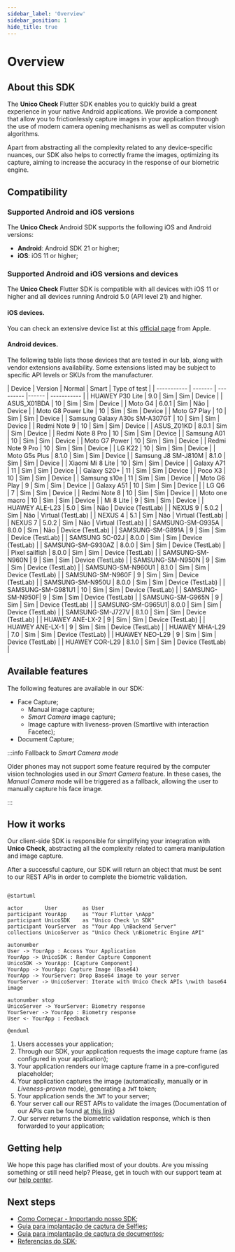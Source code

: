 ```yaml
---
sidebar_label: 'Overview'
sidebar_position: 1
hide_title: true
---
```


# Overview

## About this SDK

The **Unico Check** Flutter SDK enables you to quickly build a great experience in your native Android applications. We provide a component that allow you to frictionlessly capture images in your application through the use of modern camera opening mechanisms as well as computer vision algorithms.

Apart from abstracting all the complexity related to any device-specific nuances, our SDK also helps to correctly frame the images, optimizing its capture, aiming to increase the accuracy in the response of our biometric engine.

## Compatibility

### Supported Android and iOS versions

The **Unico Check** Android SDK supports the following iOS and Android versions:

- **Android**: Android SDK 21 or higher;
- **iOS**: iOS 11 or higher;

### Supported Android and iOS versions and devices

The **Unico Check** Flutter SDK is compatible with all devices with iOS 11 or higher and all devices running Android 5.0 (API level 21) and higher.

#### iOS devices.

You can check an extensive device list at this [official page](https://support.apple.com/pt-br/HT209574) from Apple.

#### Android devices.

The following table lists those devices that are tested in our lab, along with vendor extensions availability. Some extensions listed may be subject to specific API levels or SKUs from the manufacturer.

| Device |	Version	| Normal	| Smart	| Type of test |
| ----------- | ------- | --------- |------ | ----------- |
| HUAWEY P30 Lite   | 9.0	| Sim	| Sim	| Device |
| ASUS_X01BDA	    | 10	| Sim	| Sim	| Device |
| Moto G4	        | 6.0.1	| Sim	| Não	| Device |
| Moto G8 Power Lite | 10	| Sim	| Sim	| Device |
| Moto G7 Play | 10 | Sim	| Sim	| Device |
| Samsung Galaxy A30s SM-A307GT | 10	| Sim	| Sim	| Device |
| Redmi Note 9 | 10	| Sim	| Sim	| Device |
| ASUS_Z01KD | 8.0.1	| Sim	| Sim	| Device |
| Redmi Note 8 Pro | 10	| Sim	| Sim	| Device |
| Samsung A01 | 10	| Sim	| Sim	| Device |
| Moto G7 Power | 10	| Sim	| Sim	| Device |
| Redmi Note 9 Pro | 10	| Sim	| Sim	| Device |
| LG K22 | 10	| Sim	| Sim	| Device |
| Moto G5s Plus | 8.1.0	| Sim	| Sim	| Device |
| Samsung J8 SM-J810M | 8.1.0	| Sim	| Sim	| Device |
| Xiaomi Mi 8 Lite | 10	| Sim	| Sim	| Device |
| Galaxy A71 | 11	| Sim	| Sim	| Device |
| Galaxy S20+ | 11	| Sim	| Sim	| Device |
| Poco X3 | 10	| Sim	| Sim	| Device |
| Samsung s10e | 11	| Sim	| Sim	| Device |
| Moto G6 Play | 9	| Sim	| Sim	| Device |
| Galaxy A51 | 10	| Sim	| Sim	| Device |
| LG Q6	| 7	| Sim	| Sim	| Device |
| Redmi Note 8 | 10	| Sim	| Sim	| Device |
| Moto one macro | 10	| Sim	| Sim	| Device |
| Mi 8 Lite | 9	| Sim	| Sim	| Device |
| HUAWEY ALE-L23 | 5.0	 | Sim	| Não	| Device (TestLab) |
| NEXUS 9 | 5.0.2	 | Sim	| Não	| Virtual (TestLab) |
| NEXUS 4 | 5.1 | Sim	| Não	| Virtual (TestLab) |
| NEXUS 7 | 5.0.2 | 	Sim	| Não	| Virtual (TestLab) |
| SAMSUNG-SM-G935A | 8.0.0	 | Sim	| Não	| Device (TestLab) |
| SAMSUNG-SM-G891A | 9 | Sim	| Sim	| Device (TestLab) |
| SAMSUNG SC-02J | 8.0.0 | Sim	| Sim	| Device (TestLab) |
| SAMSUNG-SM-G930AZ | 8.0.0 | Sim	| Sim	| Device (TestLab) |
| Pixel sailfish | 8.0.0 | Sim	| Sim	| Device (TestLab) |
| SAMSUNG-SM-N960N | 9 | Sim	| Sim	| Device (TestLab) |
| SAMSUNG-SM-N950N | 9 | Sim	| Sim	| Device (TestLab) |
| SAMSUNG-SM-N960U1 | 8.1.0 | Sim	| Sim	| Device (TestLab) |
| SAMSUNG-SM-N960F | 9 | Sim	| Sim	| Device (TestLab) |
| SAMSUNG-SM-N950U | 8.0.0 | Sim	| Sim	| Device (TestLab) |
| SAMSUNG-SM-G981U1 |  10 | Sim	| Sim	| Device (TestLab) |
| SAMSUNG-SM-N950F|  9 | Sim	| Sim	| Device (TestLab) |
| SAMSUNG-SM-G965N | 9 | Sim	| Sim	| Device (TestLab) |
| SAMSUNG-SM-G965U1| 8.0.0 | Sim	| Sim	| Device (TestLab) |
| SAMSUNG-SM-J727V | 8.1.0 | Sim	| Sim	| Device (TestLab) |
| HUAWEY ANE-LX-2 | 9 | Sim	| Sim	| Device (TestLab) |
| HUAWEY ANE-LX-1 | 9  | Sim	| Sim	| Device (TestLab) |
| HUAWEY MHA-L29 | 7.0  | Sim	| Sim	| Device (TestLab) |
| HUAWEY NEO-L29 | 9  | Sim	| Sim	| Device (TestLab) |
| HUAWEY COR-L29 | 8.1.0  | Sim	| Sim	| Device (TestLab) |

## Available features

The following features are available in our SDK:

- Face Capture; 
    - Manual image capture;
    - *Smart Camera* image capture; 
    - Image capture with liveness-proven (Smartlive with interaction Facetec);
- Document Capture;

:::info Fallback to *Smart Camera mode* 

Older phones may not support some feature required by the computer vision technologies used in our *Smart Camera* feature. In these cases, the *Manual Camera* mode will be triggered as a fallback, allowing the user to manually capture his face image.

:::

## How it works

Our client-side SDK is responsible for simplifying your integration with **Unico Check**, abstracting all the complexity related to camera manipulation and image capture.

After a successful capture, our SDK will return an object that must be sent to our REST APIs in order to complete the biometric validation.

```plantuml Your title

@startuml

actor       User        as User
participant YourApp     as "Your Flutter \nApp"
participant UnicoSDK    as "Unico Check \n SDK"
participant YourServer  as "Your App \nBackend Server"
collections UnicoServer as "Unico Check \nBiometric Engine API"

autonumber
User -> YourApp : Access Your Application
YourApp -> UnicoSDK : Render Capture Component
UnicoSDK -> YourApp: [Capture Component]
YourApp -> YourApp: Capture Image (Base64)
YourApp -> YourServer: Drop Base64 image to your server  
YourServer -> UnicoServer: Iterate with Unico Check APIs \nwith base64 image

autonumber stop
UnicoServer -> YourServer: Biometry response 
YourServer -> YourApp : Biometry response
User <- YourApp : Feedback

@enduml

```

1. Users accesses your application;
2. Through our SDK, your application requests the image capture frame (as configured in your application);
3. Your application renders our image capture frame in a pre-configured placeholder;
4. Your application captures the image (automatically, manually or in *Liveness-proven* mode), generating a `JWT` token;
5. Your application sends the `JWT` to your server;
6. Your server call our REST APIs to validate the images (Documentation of our APIs can be found [at this link](https://www3.acesso.io/identity/services/v3/docs/))
7. Our server returns the biometric validation response, which is then forwarded to your application;

## Getting help

We hope this page has clarified most of your doubts. Are you missing something or still need help? Please, get in touch with our support team at our [help center](https://ajuda.unico.io/hc/pt-br/categories/360002344171).

## Next steps

- [Como Começar - Importando nosso SDK](como-comecar);
- [Guia para implantação de captura de Selfies](fluxos/captura-selfies);
- [Guia para implantação de captura de documentos](fluxos/captura-documentos);
- [Referencias do SDK](referencias);

